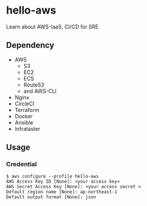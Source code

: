 # hello-aws
Learn about AWS-IaaS, CI/CD for SRE

## Dependency
- AWS
  - S3
  - EC2
  - ECS
  - Route53
  - and AWS-CLI
- Nginx
- CircleCI
- Terraform
- Docker
- Ansible
- Infrataster

## Usage

### Credential

```
$ aws configure --profile hello-aws
AWS Access Key ID [None]: <your access key>
AWS Secret Access Key [None]: <your access secret >
Default region name [None]: ap-northeast-1
Default output format [None]: json
```
